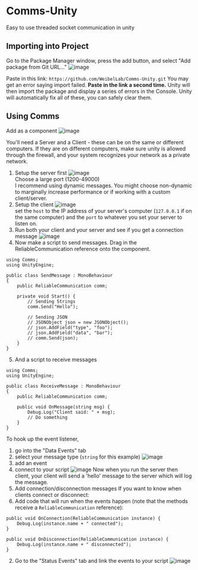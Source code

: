 # Comms-Unity
Easy to use threaded socket communication in unity

## Importing into Project
Go to the Package Manager window, press the add button, and select "Add package from Git URL..."
![image](https://user-images.githubusercontent.com/33668799/116729324-e3b13a80-a99b-11eb-9009-ade4d52a5aee.png)

Paste in this link: `https://github.com/WeibelLab/Comms-Unity.git`
You may get an error saying import failed. **Paste in the link a second time.**
Unity will then import the package and display a series of errors in the Console. Unity will automatically fix all of these, you can safely clear them.

## Using Comms
Add as a component
![image](https://user-images.githubusercontent.com/33668799/116729735-620ddc80-a99c-11eb-8e68-dea699e84394.png)

You'll need a Server and a Client - these can be on the same or different computers. If they are on different computers, make sure unity is allowed through the firewall, and your system recognizes your network as a private network.

1. Setup the server first ![image](https://user-images.githubusercontent.com/33668799/116729923-a9946880-a99c-11eb-8947-7698c05d98c3.png) <br> Choose a large port (1200-49000) <br> I recommend using dynamic messages. You might choose non-dynamic to marginally increase performance or if working with a custom client/server.
2. Setup the client ![image](https://user-images.githubusercontent.com/33668799/116730765-bb2a4000-a99d-11eb-8279-3fe97b964a2d.png) <br> set the `host` to the IP address of your server's computer (`127.0.0.1` if on the same computer) and the `port` to whatever you set your server to listen on.
3. Run both your client and your server and see if you get a connection message ![image](https://user-images.githubusercontent.com/33668799/116731138-2ecc4d00-a99e-11eb-9481-45471c7598ff.png)
4. Now make a script to send messages. Drag in the ReliableCommunication reference onto the component.
```
using Comms;
using UnityEngine;

public class SendMessage : MonoBehaviour
{
    public ReliableCommunication comm;

    private void Start() {
        // Sending Strings
        comm.Send("Hello");

        // Sending JSON
        // JSONObject json = new JSONObject();
        // json.AddField("type", "foo");
        // json.AddField("data", "bar");
        // comm.Send(json);
    }
}
```
5. And a script to receive messages
```
using Comms;
using UnityEngine;

public class ReceiveMessage : MonoBehaviour
{
    public ReliableCommunication comm;

    public void OnMessage(string msg) {
        Debug.Log("Client said: " + msg);
        // Do something
    }
}
```
To hook up the event listener, 
  1. go into the "Data Events" tab
  2. select your message type (`string` for this example) ![image](https://user-images.githubusercontent.com/33668799/116732506-bf575d00-a99f-11eb-8261-c01580692fd1.png)
  3. add an event 
  4. connect to your script ![image](https://user-images.githubusercontent.com/33668799/116732551-d39b5a00-a99f-11eb-8c05-35adf2bc08b4.png)
Now when you run the server then client, your client will send a 'hello' message to the server which will log the message.
6. Add connection/disconnection messages
If you want to know when clients connect or disconnect:
  1. Add code that will run when the events happen (note that the methods receive a `ReliableCommunication` reference):
```
public void OnConnection(ReliableCommunication instance) {
    Debug.Log(instance.name + " connected");
}

public void OnDisconnection(ReliableCommunication instance) {
    Debug.Log(instance.name + " disconnected");
}
```
  2. Go to the "Status Events" tab and link the events to your script ![image](https://user-images.githubusercontent.com/33668799/116733133-9388a700-a9a0-11eb-9b4c-ae507b3656ba.png)
